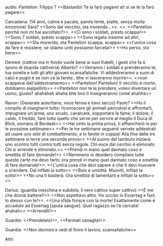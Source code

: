 audio:
Pantelion:
Filippo ?
  <<Bastardo! 
    Te la farò pagare! ah si se te la farò pagare>> 

  
Carcadena: (14 anni, calma e pacata, parole lente, piatte, senza molta emozione)
Sara?
  <<Sono dal vecchio, sta morendo...>>. 
  <<Ho bisogno della tua vicinanza>>.
  <<Pantelion perchè non mi hai ascoltato?>>.
  <<Ci sono i soldati, presto scappa!>>
  <<Sono 7 soldati, presto scappa>>
  <<Sono legata insieme ad altri, scappa>>
  <<Sta morendo, ma Pantelion scappa, scappa>>
  <<l'unica cosa da fare è resistere; se stiamo uniti possiamo farcela!>>
  <<Ho perso, sto bene>> 

Denred: (cattivo ma in fondo vuole bene ai suoi fratelli, i gesti che fa è spono di stupida cattiveria)
Alberto?
  <<Verranno i soldati e prenderanno te, tua sorella e tutti gli altri giovani scansafatiche. 
    Vi addestreranno a suon di calci e pugni e se non ce la farete.. bhe vi lasceranno morire>>.
    <<non scapperai dall'addestramento>>
    <<Pantelion! Pantelion! Il vecchio è morto, dobbiamo seppellirlo>>
    <<Pantelion non te la prendere, volevi diventare un uomo, giusto?
    ahahahah ahaha 
    bhe loro ti insegneranno come ahahha>>

Ravon: (Generale autoritario, voce ferma e tono secco)
Paolo?
  <<Ho il compito di insegnarvi tutto: 
    riconoscere gli animali pericolosi e affrontarli,
    impugnare un'arma, uno scudo, 
    cavalcare,
    sopportare la fame, il dolore, il caldo, il freddo,
    fare tutto quello che serve per servire al meglio il Duca di Blick, sovrano di Berdask>>
  <<Hai vinto la prima prova, ti affiancherò io per le prossime settimane>>
  <<Per le tre settimane seguenti verrete addestrati ad usare uno stile di combattimento, e   lo farete in coppia!
    Alla fine delle tre settimane si terrà una seconda prova>>
  <<Al suono del tamburo inizierà uno scontro tutti contro tutti senza regole.
    Chi esce dal cerchio è eliminato.
    Chi si arrende è eliminato.>>
  <<Prendi in mano quel dannato coso e smettila di fare domande!>>
  <<Nemmeno io desidero compilare tutte queste carte ma devo farlo; ora prendi in mano quel dannato coso e smettila di fare domande!>>.
  <<L'unica cosa che devi sapere è che ti devi muovere a scendere. Dai infilati la sotto>>
  <<Buio e umidità. Muoviti, infilati la sotto!>>
  <<No una ti basterà. Ora smettila di lamentarti e infilati la sotto>>
  <<Ora smettila di lamentarti e infilati la sotto>>

Darius: (guardia meschina e subdola, il vero cattivo super cattivo)
  <<É me che dovrai battere!!>>
  <<Non aspettavo altro. Ho ucciso io Essertag e farò lo stesso con te!>>.
  <<Una sfida finisce con la morte! Esattamente come è accaduto ad Essertag [sputa sangue].
    Quel ragazzo se l'è cercata! ahahah>>
  <<Arrenditi!>>

Guardie:
  <<Prendetelo!>>, <<Fermati canaglia!>>

Guardia:
  <<Non dormire e vedi di finire il lavoro, scansafatiche>>

Altri